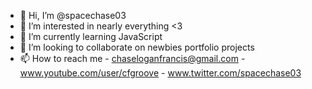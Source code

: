 - 👋 Hi, I’m @spacechase03
- 👀 I’m interested in nearly everything <3
- 🌱 I’m currently learning JavaScript
- 💞️ I’m looking to collaborate on newbies portfolio projects
- 📫 How to reach me - chaseloganfrancis@gmail.com - www.youtube.com/user/cfgroove - www.twitter.com/spacechase03
<!---
spacechase03/spacechase03 is a ✨ special ✨ repository because its `README.md` (this file) appears on your GitHub profile.
You can click the Preview link to take a look at your changes.
--->
